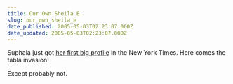 ```yaml
---
title: Our Own Sheila E.
slug: our_own_sheila_e
date_published: 2005-05-03T02:23:07.000Z
date_updated: 2005-05-03T02:23:07.000Z
---
```


Suphala just got [her first big profile](http://www.nytimes.com/2005/05/01/fashion/sundaystyles/01TABLA.html?ei=5090&amp;pagewanted=all&amp;position=) in the New York Times. Here comes the tabla invasion!

Except probably not.
